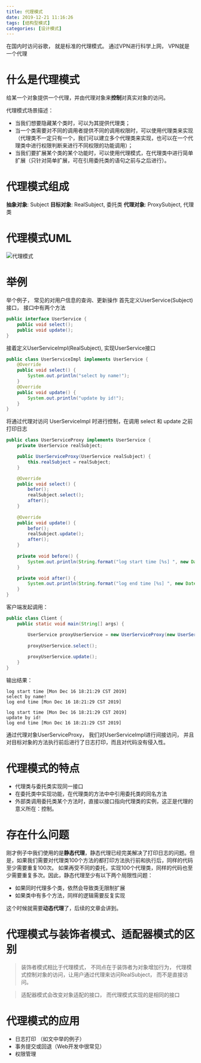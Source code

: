 ```yaml
---
title: 代理模式
date: 2019-12-21 11:16:26
tags: [结构型模式]
categories: [设计模式]
---
```


在国内时访问谷歌， 就是标准的代理模式。 通过VPN进行科学上网， VPN就是一个代理

<!--- more --->

# 什么是代理模式

给某一个对象提供一个代理，并由代理对象来**控制**对真实对象的访问。

代理模式场景描述：　　　　
 * 当我们想要隐藏某个类时，可以为其提供代理类；
 * 当一个类需要对不同的调用者提供不同的调用权限时，可以使用代理类来实现（代理类不一定只有一个，我们可以建立多个代理类来实现，也可以在一个代理类中进行权限判断来进行不同权限的功能调用）；　　　　
 * 当我们要扩展某个类的某个功能时，可以使用代理模式，在代理类中进行简单扩展（只针对简单扩展，可在引用委托类的语句之前与之后进行）。

# 代理模式组成

**抽象对象**: Subject
**目标对象**: RealSubject, 委托类
**代理对象**: ProxySubject, 代理类

# 代理模式UML
![代理模式](代理模式.png)

# 举例
举个例子， 常见的对用户信息的查询、更新操作
首先定义UserService(Subject)接口， 接口中有两个方法

```java
public interface UserService {
    public void select();
    public void update();
}
```

接着定义UserServiceImpl(RealSubject), 实现UserService接口

```java
public class UserServiceImpl implements UserService {
    @Override
    public void select() {
        System.out.println("select by name!");
    }
    @Override
    public void update() {
        System.out.println("update by id!");
    }
}
```
将通过代理对访问 UserServiceImpl 时进行控制，在调用 select 和 update 之前打印日志

```java
public class UserServiceProxy implements UserService {
    private UserService realSubject;

    public UserServiceProxy(UserService realSubject) {
        this.realSubject = realSubject;
    }

    @Override
    public void select() {
        befor();
        realSubject.select();
        after();
    }
    
    @Override
    public void update() {
        befor();
        realSubject.update();
        after();
    }
    
    private void before() {
        System.out.println(String.format("log start time [%s] ", new Date()));
    }

    private void after() {
        System.out.println(String.format("log end time [%s] ", new Date()));
    }
}
```
客户端发起调用：

```java
public class Client {
    public static void main(String[] args) {

        UserService proxyUserService = new UserServiceProxy(new UserServiceImpl());
        
        proxyUserService.select();
        
        proxyUserService.update();
    }
}
```
输出结果：

    log start time [Mon Dec 16 18:21:29 CST 2019] 
    select by name!
    log end time [Mon Dec 16 18:21:29 CST 2019] 
    
    log start time [Mon Dec 16 18:21:29 CST 2019] 
    update by id!
    log end time [Mon Dec 16 18:21:29 CST 2019] 

通过代理对象UserServiceProxy， 我们对UserServiceImpl进行间接访问， 并且对目标对象的方法执行前后进行了日志打印，而且对代码没有侵入性。

# 代理模式的特点

* 代理类与委托类实现同一接口　　　　
* 在委托类中实现功能，在代理类的方法中中引用委托类的同名方法
* 外部类调用委托类某个方法时，直接以接口指向代理类的实例，这正是代理的意义所在：控制。

# 存在什么问题
刚才例子中我们使用的是**静态代理**，静态代理已经完美解决了打印日志的问题。但是，如果我们需要对代理类100个方法的都打印方法执行前和执行后，同样的代码至少需要重复100次。 如果再受不同的委托，实现100个代理类，同样的代码也至少需要重复多次。因此，静态代理至少有以下两个局限性问题：

* 如果同时代理多个类，依然会导致类无限制扩展
* 如果类中有多个方法，同样的逻辑需要反复实现

这个时候就需要**动态代理**了，后续的文章会讲到。

# 代理模式与装饰者模式、适配器模式的区别

 > 装饰者模式相比于代理模式， 不同点在于装饰者为对象增加行为， 代理模式控制对象的访问，让用户通过代理来访问RealSubject， 而不是直接访问。
 
 > 适配器模式会改变对象适配的接口， 而代理模式实现的是相同的接口


# 代理模式的应用
* 日志打印 （如文中举的例子）
* 事务提交或回退（Web开发中很常见）
* 权限管理


